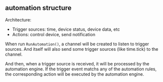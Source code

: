 ## automation structure

Architecture:
- Trigger sources: time, device status, device data, etc
- Actions: control device, send notification

When run `RunAutomation()`, a channel will be created to listen to trigger sources. And itself will also send some trigger sources (like time.tick) to the channel.

And then, when a trigger source is received, it will be processed by the automation engine. If the trigger event matchs any of the automation rules, the corresponding action will be executed by the automation engine.
